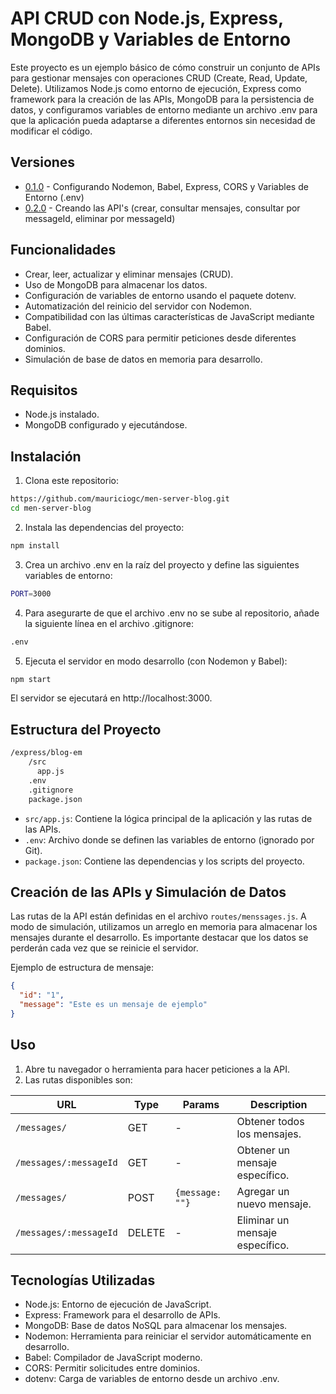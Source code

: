 # API CRUD con Node.js, Express, MongoDB y Variables de Entorno

Este proyecto es un ejemplo básico de cómo construir un conjunto de APIs para gestionar mensajes con operaciones CRUD (Create, Read, Update, Delete). Utilizamos Node.js como entorno de ejecución, Express como framework para la creación de las APIs, MongoDB para la persistencia de datos, y configuramos variables de entorno mediante un archivo .env para que la aplicación pueda adaptarse a diferentes entornos sin necesidad de modificar el código.

## Versiones

- [0.1.0](https://github.com/mauriciogc/men-server-blog/tree/0.1.0) - Configurando Nodemon, Babel, Express, CORS y Variables de Entorno (.env)
- [0.2.0](https://github.com/mauriciogc/men-server-blog/tree/0.2.0) - Creando las API's (crear, consultar mensajes, consultar por messageId, eliminar por messageId)

## Funcionalidades

- Crear, leer, actualizar y eliminar mensajes (CRUD).
- Uso de MongoDB para almacenar los datos.
- Configuración de variables de entorno usando el paquete dotenv.
- Automatización del reinicio del servidor con Nodemon.
- Compatibilidad con las últimas características de JavaScript mediante Babel.
- Configuración de CORS para permitir peticiones desde diferentes dominios.
- Simulación de base de datos en memoria para desarrollo.

## Requisitos

- Node.js instalado.
- MongoDB configurado y ejecutándose.

## Instalación

1. Clona este repositorio:

```bash
https://github.com/mauriciogc/men-server-blog.git
cd men-server-blog
```

2. Instala las dependencias del proyecto:

```bash
npm install
```

3. Crea un archivo .env en la raíz del proyecto y define las siguientes variables de entorno:

```bash
PORT=3000
```

4. Para asegurarte de que el archivo .env no se sube al repositorio, añade la siguiente línea en el archivo .gitignore:

```bash
.env
```

5. Ejecuta el servidor en modo desarrollo (con Nodemon y Babel):

```bash
npm start
```

El servidor se ejecutará en http://localhost:3000.

## Estructura del Proyecto

```bash
/express/blog-em
    /src
      app.js
    .env
    .gitignore
    package.json
```

- `src/app.js`: Contiene la lógica principal de la aplicación y las rutas de las APIs.
- `.env`: Archivo donde se definen las variables de entorno (ignorado por Git).
- `package.json`: Contiene las dependencias y los scripts del proyecto.

## Creación de las APIs y Simulación de Datos

Las rutas de la API están definidas en el archivo `routes/menssages.js`. A modo de simulación, utilizamos un arreglo en memoria para almacenar los mensajes durante el desarrollo. Es importante destacar que los datos se perderán cada vez que se reinicie el servidor.

Ejemplo de estructura de mensaje:

```json
{
  "id": "1",
  "message": "Este es un mensaje de ejemplo"
}
```

## Uso

1. Abre tu navegador o herramienta para hacer peticiones a la API.
2. Las rutas disponibles son:

| URL                    | Type   | Params          | Description                     |
| ---------------------- | ------ | --------------- | ------------------------------- |
| `/messages/`           | GET    | -               | Obtener todos los mensajes.     |
| `/messages/:messageId` | GET    | -               | Obtener un mensaje específico.  |
| `/messages/`           | POST   | `{message: ""}` | Agregar un nuevo mensaje.       |
| `/messages/:messageId` | DELETE | -               | Eliminar un mensaje específico. |

## Tecnologías Utilizadas

- Node.js: Entorno de ejecución de JavaScript.
- Express: Framework para el desarrollo de APIs.
- MongoDB: Base de datos NoSQL para almacenar los mensajes.
- Nodemon: Herramienta para reiniciar el servidor automáticamente en desarrollo.
- Babel: Compilador de JavaScript moderno.
- CORS: Permitir solicitudes entre dominios.
- dotenv: Carga de variables de entorno desde un archivo .env.
